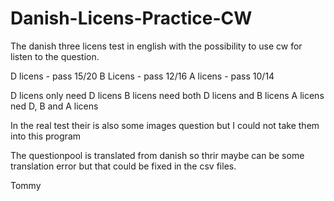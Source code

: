 # Danish-Licens-Practice-CW

The danish three licens test in english with the possibility to use cw for listen to the question.

D licens - pass 15/20
B Licens - pass 12/16
A licens - pass 10/14

D licens only need D licens
B licens need both D licens and B licens
A licens ned D, B and A licens

In the real test their is also some images question but I could not take them into this program

The questionpool is translated from danish so thrir maybe can be some translation error but that could be fixed in the csv files.

Tommy 
